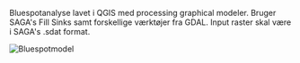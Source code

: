 Bluespotanalyse lavet i QGIS med processing graphical modeler. Bruger SAGA's Fill Sinks samt forskellige værktøjer fra GDAL. 
Input raster skal være i SAGA's .sdat format.

![Bluespotmodel](https://raw.github.com/ballerupgis/QGIS-processing/master/bluespot/bluespot.png)
